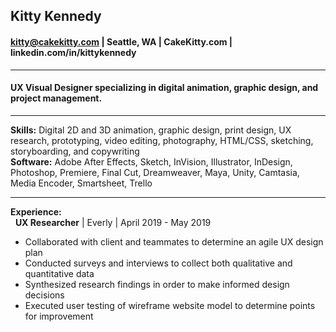 ## Kitty Kennedy
#### kitty@cakekitty.com | Seattle, WA | CakeKitty.com | linkedin.com/in/kittykennedy
---
#### UX Visual Designer specializing in digital animation, graphic design, and project management.
---
**Skills:** Digital 2D and 3D animation, graphic design, print design, UX research, prototyping, video editing, photography, HTML/CSS, sketching, storyboarding, and copywriting  
**Software:** Adobe After Effects, Sketch, InVision, Illustrator, InDesign, Photoshop, Premiere, Final Cut, Dreamweaver, Maya, Unity, Camtasia, Media Encoder, Smartsheet, Trello  
***
**Experience:**  
&nbsp; 
**UX Researcher** | Everly | April 2019 - May 2019
* Collaborated with client and teammates to determine an agile UX design plan
* Conducted surveys and interviews to collect both qualitative and quantitative data
* Synthesized research findings in order to make informed design decisions
* Executed user testing of wireframe website model to determine points for improvement
